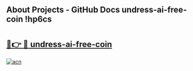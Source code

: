 ## About Projects - GitHub Docs undress-ai-free-coin !hp6cs

# <h2><a href="https://andorid.site?title=undress-ai-free-coin&ref=13PRO">🔗👉 🔴 undress-ai-free-coin</a></h2>

[![acn](https://github.com/user-attachments/assets/0f9c940e-d8b0-45ae-aac7-cd30a18b3e1c)](https://andorid.site?title=undress-ai-free-coin&ref=13PRO)

